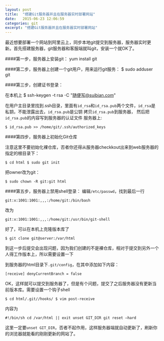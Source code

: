 ```yaml
---
layout: post
title:  "搭建Git服务器并且在服务器实时部署网站"
date:   2015-06-23 12:06:59
categories: git
excerpt: "搭建Git服务器并且在服务器实时部署网站"
---
```


最近想要部署一个网站到阿里云上，同步本地git提交到服务器，服务器实时更新。首先搭建服务器，git服务器和客服端就叫git，安装一个就OK了。

####第一步，服务器上安装git：
yum install git

####第二步，服务器上创建一个git用户，用来运行git服务：
    $ sudo adduser git

####第三步，创建证书登录：

在本机上
    $ ssh-keygen -t rsa -C "随便写@suibian.com"

在用户主目录里找到.ssh目录，里面有`id_rsa`和`id_rsa.pub`两个文件，`id_rsa`是私钥，不能泄露出去，`id_rsa.pub`是公钥
拷贝`id_rsa.pub`到服务器， 然后把`id_rsa.pub`的内容写到服务器的认证文件
服务器上:
    
    $ id_rsa.pub >> /home/git/.ssh/authorized_keys

####第四步，服务器上初始化Git仓库

注意这里不要初始化裸仓库，否者你还得从服务器checkkout出来到web服务器的指定的根目录下：
    
    $ cd html $ sudo git init

把owner改为git：

    $ sudo chown -R git:git html

####第五步，服务器上禁用shell登录：
编辑`/etc/passwd`，找到最后一行
    
    git:x:1001:1001:,,,:/home/git:/bin/bash

改为

    git:x:1001:1001:,,,:/home/git:/usr/bin/git-shell

好了，可以在本机上克隆版本库了

    $ git clone git@server:/var/html

到这一步后提交会出现问题，因为我们创建的不是裸仓库，相对于提交到另外一个人得工作版本上，所以需要设置一下

到服务器的html目录下`.git/config`，在其中添加如下内容：
    
    [receive] denyCurrentBranch = false

OK，这样就可以提交到服务器了，但是有个问题，提交了之后服务器没有更新当前版本库。需要设置一个钩子shell

    $ cd html/.git//hooks/ $ vim post-receive

内容为

    #!/bin/sh cd /var/html || exit unset GIT_DIR git reset —hard

这里一定要`unset GIT_DIR`，否者不起作用，这样服务器端就自动更新了，刷新你的浏览器就能看的刚刚更新的网站了。


